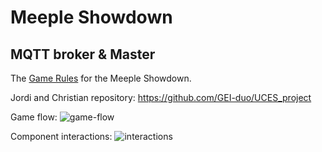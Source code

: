 # Meeple Showdown
MQTT broker &amp; Master
---

The [Game Rules](https://docs.google.com/document/d/1gMqOfDRfHpMNa9OvMC5w9BUMWLiUB5i4jyKh4eClsUI/edit?usp=sharing) for the Meeple Showdown.

Jordi and Christian repository: https://github.com/GEI-duo/UCES_project

Game flow: ![game-flow](https://github.com/user-attachments/assets/89daa63d-2ee7-4cf2-8296-fc86eb676168)

Component interactions: ![interactions](https://github.com/user-attachments/assets/627ec9d0-533f-4eb8-8db5-07b7ed5f1be9)

